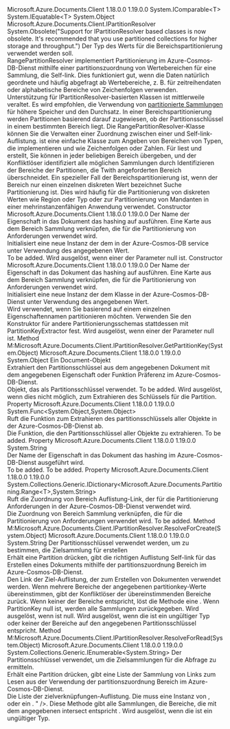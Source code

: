 <Type Name="RangePartitionResolver&lt;T&gt;" FullName="Microsoft.Azure.Documents.Partitioning.RangePartitionResolver&lt;T&gt;">
  <TypeSignature Language="C#" Value="public class RangePartitionResolver&lt;T&gt; : Microsoft.Azure.Documents.Client.IPartitionResolver where T : IComparable&lt;T&gt;, IEquatable&lt;T&gt;" />
  <TypeSignature Language="ILAsm" Value=".class public auto ansi beforefieldinit RangePartitionResolver`1&lt;(class System.IComparable`1&lt;!T&gt;, class System.IEquatable`1&lt;!T&gt;) T&gt; extends System.Object implements class Microsoft.Azure.Documents.Client.IPartitionResolver" />
  <TypeSignature Language="DocId" Value="T:Microsoft.Azure.Documents.Partitioning.RangePartitionResolver`1" />
  <TypeSignature Language="VB.NET" Value="Public Class RangePartitionResolver(Of T)&#xA;Implements IPartitionResolver" />
  <TypeSignature Language="F#" Value="type RangePartitionResolver&lt;'T (requires 'T :&gt; IComparable&lt;'T&gt; and 'T :&gt; IEquatable&lt;'T&gt;)&gt; = class&#xA;    interface IPartitionResolver" />
  <AssemblyInfo>
    <AssemblyName>Microsoft.Azure.Documents.Client</AssemblyName>
    <AssemblyVersion>1.18.0.0</AssemblyVersion>
    <AssemblyVersion>1.19.0.0</AssemblyVersion>
  </AssemblyInfo>
  <TypeParameters>
    <TypeParameter Name="T">
      <Constraints>
        <InterfaceName>System.IComparable&lt;T&gt;</InterfaceName>
        <InterfaceName>System.IEquatable&lt;T&gt;</InterfaceName>
      </Constraints>
    </TypeParameter>
  </TypeParameters>
  <Base>
    <BaseTypeName>System.Object</BaseTypeName>
  </Base>
  <Interfaces>
    <Interface>
      <InterfaceName>Microsoft.Azure.Documents.Client.IPartitionResolver</InterfaceName>
    </Interface>
  </Interfaces>
  <Attributes>
    <Attribute>
      <AttributeName>System.Obsolete("Support for IPartitionResolver based classes is now obsolete. It's recommended that you use partitioned collections for higher storage and throughput.")</AttributeName>
    </Attribute>
  </Attributes>
  <Docs>
    <typeparam name="T">Der Typ des Werts für die Bereichspartitionierung verwendet werden soll.</typeparam>
    <summary>
            RangePartitionResolver implementiert Partitionierung im Azure-Cosmos-DB-Dienst mithilfe einer partitionszuordnung von Wertebereichen für eine Sammlung, die Self-link.
            Dies funktioniert gut, wenn die Daten natürlich geordnete und häufig abgefragt ab Wertebereiche, z. B. für zeitreihendaten oder alphabetische Bereiche von Zeichenfolgen verwenden.
            </summary>
    <remarks>
      <para>
            Unterstützung für IPartitionResolver-basierten Klassen ist mittlerweile veraltet. Es wird empfohlen, die Verwendung von <a href="https://azure.microsoft.com/documentation/articles/documentdb-partition-data">partitionierte Sammlungen</a> für höhere Speicher und den Durchsatz.
            </para>
      <para>
            In einer Bereichspartitionierung werden Partitionen basierend darauf zugewiesen, ob der Partitionsschlüssel in einem bestimmten Bereich liegt. Die RangePartitionResolver-Klasse können Sie die Verwalten einer Zuordnung zwischen einer <see cref="T:Microsoft.Azure.Documents.Partitioning.Range`1" /> und Self-link-Auflistung.
            </para>
      <para>
        <see cref="T:Microsoft.Azure.Documents.Partitioning.Range`1" />ist eine einfache Klasse zum Angeben von Bereichen von Typen, die implementieren <see cref="T:System.IComparable`1" /> und <see cref="T:System.IEquatable`1" /> wie Zeichenfolgen oder Zahlen. Für liest und erstellt, Sie können in jeder beliebigen Bereich übergeben, und der Konfliktlöser identifiziert alle möglichen Sammlungen durch Identifizieren der Bereiche der Partitionen, die Twith angeforderten Bereich überschneidet.
            </para>
      <para>
            Ein spezieller Fall der Bereichspartitionierung ist, wenn der Bereich nur einen einzelnen diskreten Wert bezeichnet Suche Partitionierung ist. Dies wird häufig für die Partitionierung von diskreten Werten wie Region oder Typ oder zur Partitionierung von Mandanten in einer mehrinstanzenfähigen Anwendung verwendet.
            </para>
    </remarks>
  </Docs>
  <Members>
    <Member MemberName=".ctor">
      <MemberSignature Language="C#" Value="public RangePartitionResolver (Func&lt;object,object&gt; partitionKeyExtractor, System.Collections.Generic.IDictionary&lt;Microsoft.Azure.Documents.Partitioning.Range&lt;T&gt;,string&gt; partitionMap);" />
      <MemberSignature Language="ILAsm" Value=".method public hidebysig specialname rtspecialname instance void .ctor(class System.Func`2&lt;object, object&gt; partitionKeyExtractor, class System.Collections.Generic.IDictionary`2&lt;class Microsoft.Azure.Documents.Partitioning.Range`1&lt;!T&gt;, string&gt; partitionMap) cil managed" />
      <MemberSignature Language="DocId" Value="M:Microsoft.Azure.Documents.Partitioning.RangePartitionResolver`1.#ctor(System.Func{System.Object,System.Object},System.Collections.Generic.IDictionary{Microsoft.Azure.Documents.Partitioning.Range{`0},System.String})" />
      <MemberSignature Language="VB.NET" Value="Public Sub New (partitionKeyExtractor As Func(Of Object, Object), partitionMap As IDictionary(Of Range(Of T), String))" />
      <MemberSignature Language="F#" Value="new Microsoft.Azure.Documents.Partitioning.RangePartitionResolver&lt;'T (requires 'T :&gt; IComparable&lt;'T&gt; and 'T :&gt; IEquatable&lt;'T&gt;)&gt; : Func&lt;obj, obj&gt; * System.Collections.Generic.IDictionary&lt;Microsoft.Azure.Documents.Partitioning.Range&lt;'T&gt;, string&gt; -&gt; Microsoft.Azure.Documents.Partitioning.RangePartitionResolver&lt;'T (requires 'T :&gt; IComparable&lt;'T&gt; and 'T :&gt; IEquatable&lt;'T&gt;)&gt;" Usage="new Microsoft.Azure.Documents.Partitioning.RangePartitionResolver&lt;'T (requires 'T :&gt; System.IComparable&lt;'T&gt; and 'T :&gt; System.IEquatable&lt;'T&gt;)&gt; (partitionKeyExtractor, partitionMap)" />
      <MemberType>Constructor</MemberType>
      <AssemblyInfo>
        <AssemblyName>Microsoft.Azure.Documents.Client</AssemblyName>
        <AssemblyVersion>1.18.0.0</AssemblyVersion>
        <AssemblyVersion>1.19.0.0</AssemblyVersion>
      </AssemblyInfo>
      <Parameters>
        <Parameter Name="partitionKeyExtractor" Type="System.Func&lt;System.Object,System.Object&gt;" />
        <Parameter Name="partitionMap" Type="System.Collections.Generic.IDictionary&lt;Microsoft.Azure.Documents.Partitioning.Range&lt;T&gt;,System.String&gt;" />
      </Parameters>
      <Docs>
        <param name="partitionKeyExtractor">Der Name der Eigenschaft in das Dokument das hashing auf ausführen.</param>
        <param name="partitionMap">Eine Karte aus dem Bereich Sammlung verknüpfen, die für die Partitionierung von Anforderungen verwendet wird.</param>
        <summary>
            Initialisiert eine neue Instanz der dem <see cref="T:Microsoft.Azure.Documents.Partitioning.HashPartitionResolver" /> in der Azure-Cosmos-DB service unter Verwendung des angegebenen <paramref name="partitionKeyExtractor" /> Wert.
            </summary>
        <remarks>To be added.</remarks>
        <exception cref="T:System.ArgumentNullException">Wird ausgelöst, wenn einer der Parameter null ist.</exception>
      </Docs>
    </Member>
    <Member MemberName=".ctor">
      <MemberSignature Language="C#" Value="public RangePartitionResolver (string partitionKeyPropertyName, System.Collections.Generic.IDictionary&lt;Microsoft.Azure.Documents.Partitioning.Range&lt;T&gt;,string&gt; partitionMap);" />
      <MemberSignature Language="ILAsm" Value=".method public hidebysig specialname rtspecialname instance void .ctor(string partitionKeyPropertyName, class System.Collections.Generic.IDictionary`2&lt;class Microsoft.Azure.Documents.Partitioning.Range`1&lt;!T&gt;, string&gt; partitionMap) cil managed" />
      <MemberSignature Language="DocId" Value="M:Microsoft.Azure.Documents.Partitioning.RangePartitionResolver`1.#ctor(System.String,System.Collections.Generic.IDictionary{Microsoft.Azure.Documents.Partitioning.Range{`0},System.String})" />
      <MemberSignature Language="VB.NET" Value="Public Sub New (partitionKeyPropertyName As String, partitionMap As IDictionary(Of Range(Of T), String))" />
      <MemberSignature Language="F#" Value="new Microsoft.Azure.Documents.Partitioning.RangePartitionResolver&lt;'T (requires 'T :&gt; IComparable&lt;'T&gt; and 'T :&gt; IEquatable&lt;'T&gt;)&gt; : string * System.Collections.Generic.IDictionary&lt;Microsoft.Azure.Documents.Partitioning.Range&lt;'T&gt;, string&gt; -&gt; Microsoft.Azure.Documents.Partitioning.RangePartitionResolver&lt;'T (requires 'T :&gt; IComparable&lt;'T&gt; and 'T :&gt; IEquatable&lt;'T&gt;)&gt;" Usage="new Microsoft.Azure.Documents.Partitioning.RangePartitionResolver&lt;'T (requires 'T :&gt; System.IComparable&lt;'T&gt; and 'T :&gt; System.IEquatable&lt;'T&gt;)&gt; (partitionKeyPropertyName, partitionMap)" />
      <MemberType>Constructor</MemberType>
      <AssemblyInfo>
        <AssemblyName>Microsoft.Azure.Documents.Client</AssemblyName>
        <AssemblyVersion>1.18.0.0</AssemblyVersion>
        <AssemblyVersion>1.19.0.0</AssemblyVersion>
      </AssemblyInfo>
      <Parameters>
        <Parameter Name="partitionKeyPropertyName" Type="System.String" />
        <Parameter Name="partitionMap" Type="System.Collections.Generic.IDictionary&lt;Microsoft.Azure.Documents.Partitioning.Range&lt;T&gt;,System.String&gt;" />
      </Parameters>
      <Docs>
        <param name="partitionKeyPropertyName">Der Name der Eigenschaft in das Dokument das hashing auf ausführen.</param>
        <param name="partitionMap">Eine Karte aus dem Bereich Sammlung verknüpfen, die für die Partitionierung von Anforderungen verwendet wird.</param>
        <summary>
            Initialisiert eine neue Instanz der dem <see cref="T:Microsoft.Azure.Documents.Partitioning.RangePartitionResolver`1" /> Klasse in der Azure-Cosmos-DB-Dienst unter Verwendung des angegebenen <paramref name="partitionKeyPropertyName" /> Wert.
            </summary>
        <remarks>
            Wird verwendet, wenn Sie basierend auf einem einzelnen Eigenschaftennamen partitionieren möchten. Verwenden Sie den Konstruktor für andere Partitionierungsschemas stattdessen mit PartitionKeyExtractor fest.
            </remarks>
        <exception cref="T:System.ArgumentNullException">Wird ausgelöst, wenn einer der Parameter null ist.</exception>
      </Docs>
    </Member>
    <Member MemberName="GetPartitionKey">
      <MemberSignature Language="C#" Value="public virtual object GetPartitionKey (object document);" />
      <MemberSignature Language="ILAsm" Value=".method public hidebysig newslot virtual instance object GetPartitionKey(object document) cil managed" />
      <MemberSignature Language="DocId" Value="M:Microsoft.Azure.Documents.Partitioning.RangePartitionResolver`1.GetPartitionKey(System.Object)" />
      <MemberSignature Language="VB.NET" Value="Public Overridable Function GetPartitionKey (document As Object) As Object" />
      <MemberSignature Language="F#" Value="abstract member GetPartitionKey : obj -&gt; obj&#xA;override this.GetPartitionKey : obj -&gt; obj" Usage="rangePartitionResolver.GetPartitionKey document" />
      <MemberType>Method</MemberType>
      <Implements>
        <InterfaceMember>M:Microsoft.Azure.Documents.Client.IPartitionResolver.GetPartitionKey(System.Object)</InterfaceMember>
      </Implements>
      <AssemblyInfo>
        <AssemblyName>Microsoft.Azure.Documents.Client</AssemblyName>
        <AssemblyVersion>1.18.0.0</AssemblyVersion>
        <AssemblyVersion>1.19.0.0</AssemblyVersion>
      </AssemblyInfo>
      <ReturnValue>
        <ReturnType>System.Object</ReturnType>
      </ReturnValue>
      <Parameters>
        <Parameter Name="document" Type="System.Object" />
      </Parameters>
      <Docs>
        <param name="document">Ein Document-Objekt</param>
        <summary>
            Extrahiert den Partitionsschlüssel aus dem angegebenen Dokument mit dem angegebenen <see cref="P:Microsoft.Azure.Documents.Partitioning.HashPartitionResolver.PartitionKeyPropertyName" /> Eigenschaft oder <see cref="P:Microsoft.Azure.Documents.Partitioning.HashPartitionResolver.PartitionKeyExtractor" /> Funktion Präferenz im Azure-Cosmos-DB-Dienst.
            </summary>
        <returns>Objekt, das als Partitionsschlüssel verwendet.</returns>
        <remarks>To be added.</remarks>
        <exception cref="T:System.InvalidOperationException">Wird ausgelöst, wenn dies nicht möglich, zum Extrahieren des Schlüssels für die Partition.</exception>
      </Docs>
    </Member>
    <Member MemberName="PartitionKeyExtractor">
      <MemberSignature Language="C#" Value="public Func&lt;object,object&gt; PartitionKeyExtractor { get; }" />
      <MemberSignature Language="ILAsm" Value=".property instance class System.Func`2&lt;object, object&gt; PartitionKeyExtractor" />
      <MemberSignature Language="DocId" Value="P:Microsoft.Azure.Documents.Partitioning.RangePartitionResolver`1.PartitionKeyExtractor" />
      <MemberSignature Language="VB.NET" Value="Public ReadOnly Property PartitionKeyExtractor As Func(Of Object, Object)" />
      <MemberSignature Language="F#" Value="member this.PartitionKeyExtractor : Func&lt;obj, obj&gt;" Usage="Microsoft.Azure.Documents.Partitioning.RangePartitionResolver&lt;'T (requires 'T :&gt; System.IComparable&lt;'T&gt; and 'T :&gt; System.IEquatable&lt;'T&gt;)&gt;.PartitionKeyExtractor" />
      <MemberType>Property</MemberType>
      <AssemblyInfo>
        <AssemblyName>Microsoft.Azure.Documents.Client</AssemblyName>
        <AssemblyVersion>1.18.0.0</AssemblyVersion>
        <AssemblyVersion>1.19.0.0</AssemblyVersion>
      </AssemblyInfo>
      <ReturnValue>
        <ReturnType>System.Func&lt;System.Object,System.Object&gt;</ReturnType>
      </ReturnValue>
      <Docs>
        <summary>
            Ruft die Funktion zum Extrahieren des partitionsschlüssels aller Objekte in der Azure-Cosmos-DB-Dienst ab.
            </summary>
        <value>
            Die Funktion, die den Partitionsschlüssel aller Objekte zu extrahieren.
            </value>
        <remarks>To be added.</remarks>
      </Docs>
    </Member>
    <Member MemberName="PartitionKeyPropertyName">
      <MemberSignature Language="C#" Value="public string PartitionKeyPropertyName { get; }" />
      <MemberSignature Language="ILAsm" Value=".property instance string PartitionKeyPropertyName" />
      <MemberSignature Language="DocId" Value="P:Microsoft.Azure.Documents.Partitioning.RangePartitionResolver`1.PartitionKeyPropertyName" />
      <MemberSignature Language="VB.NET" Value="Public ReadOnly Property PartitionKeyPropertyName As String" />
      <MemberSignature Language="F#" Value="member this.PartitionKeyPropertyName : string" Usage="Microsoft.Azure.Documents.Partitioning.RangePartitionResolver&lt;'T (requires 'T :&gt; System.IComparable&lt;'T&gt; and 'T :&gt; System.IEquatable&lt;'T&gt;)&gt;.PartitionKeyPropertyName" />
      <MemberType>Property</MemberType>
      <AssemblyInfo>
        <AssemblyName>Microsoft.Azure.Documents.Client</AssemblyName>
        <AssemblyVersion>1.18.0.0</AssemblyVersion>
        <AssemblyVersion>1.19.0.0</AssemblyVersion>
      </AssemblyInfo>
      <ReturnValue>
        <ReturnType>System.String</ReturnType>
      </ReturnValue>
      <Docs>
        <summary>
            Der Name der Eigenschaft in das Dokument das hashing im Azure-Cosmos-DB-Dienst ausgeführt wird.
            </summary>
        <value>To be added.</value>
        <remarks>To be added.</remarks>
      </Docs>
    </Member>
    <Member MemberName="PartitionMap">
      <MemberSignature Language="C#" Value="public System.Collections.Generic.IDictionary&lt;Microsoft.Azure.Documents.Partitioning.Range&lt;T&gt;,string&gt; PartitionMap { get; }" />
      <MemberSignature Language="ILAsm" Value=".property instance class System.Collections.Generic.IDictionary`2&lt;class Microsoft.Azure.Documents.Partitioning.Range`1&lt;!T&gt;, string&gt; PartitionMap" />
      <MemberSignature Language="DocId" Value="P:Microsoft.Azure.Documents.Partitioning.RangePartitionResolver`1.PartitionMap" />
      <MemberSignature Language="VB.NET" Value="Public ReadOnly Property PartitionMap As IDictionary(Of Range(Of T), String)" />
      <MemberSignature Language="F#" Value="member this.PartitionMap : System.Collections.Generic.IDictionary&lt;Microsoft.Azure.Documents.Partitioning.Range&lt;'T&gt;, string&gt;" Usage="Microsoft.Azure.Documents.Partitioning.RangePartitionResolver&lt;'T (requires 'T :&gt; System.IComparable&lt;'T&gt; and 'T :&gt; System.IEquatable&lt;'T&gt;)&gt;.PartitionMap" />
      <MemberType>Property</MemberType>
      <AssemblyInfo>
        <AssemblyName>Microsoft.Azure.Documents.Client</AssemblyName>
        <AssemblyVersion>1.18.0.0</AssemblyVersion>
        <AssemblyVersion>1.19.0.0</AssemblyVersion>
      </AssemblyInfo>
      <ReturnValue>
        <ReturnType>System.Collections.Generic.IDictionary&lt;Microsoft.Azure.Documents.Partitioning.Range&lt;T&gt;,System.String&gt;</ReturnType>
      </ReturnValue>
      <Docs>
        <summary>
            Ruft die Zuordnung von Bereich Auflistung-Link, der für die Partitionierung Anforderungen in der Azure-Cosmos-DB-Dienst verwendet wird.
            </summary>
        <value>
            Die Zuordnung von Bereich Sammlung verknüpfen, die für die Partitionierung von Anforderungen verwendet wird.
            </value>
        <remarks>To be added.</remarks>
      </Docs>
    </Member>
    <Member MemberName="ResolveForCreate">
      <MemberSignature Language="C#" Value="public virtual string ResolveForCreate (object partitionKey);" />
      <MemberSignature Language="ILAsm" Value=".method public hidebysig newslot virtual instance string ResolveForCreate(object partitionKey) cil managed" />
      <MemberSignature Language="DocId" Value="M:Microsoft.Azure.Documents.Partitioning.RangePartitionResolver`1.ResolveForCreate(System.Object)" />
      <MemberSignature Language="VB.NET" Value="Public Overridable Function ResolveForCreate (partitionKey As Object) As String" />
      <MemberSignature Language="F#" Value="abstract member ResolveForCreate : obj -&gt; string&#xA;override this.ResolveForCreate : obj -&gt; string" Usage="rangePartitionResolver.ResolveForCreate partitionKey" />
      <MemberType>Method</MemberType>
      <Implements>
        <InterfaceMember>M:Microsoft.Azure.Documents.Client.IPartitionResolver.ResolveForCreate(System.Object)</InterfaceMember>
      </Implements>
      <AssemblyInfo>
        <AssemblyName>Microsoft.Azure.Documents.Client</AssemblyName>
        <AssemblyVersion>1.18.0.0</AssemblyVersion>
        <AssemblyVersion>1.19.0.0</AssemblyVersion>
      </AssemblyInfo>
      <ReturnValue>
        <ReturnType>System.String</ReturnType>
      </ReturnValue>
      <Parameters>
        <Parameter Name="partitionKey" Type="System.Object" />
      </Parameters>
      <Docs>
        <param name="partitionKey">Der Partitionsschlüssel verwendet werden, um zu bestimmen, die Zielsammlung für erstellen</param>
        <summary>
            Erhält eine Partition drücken, gibt die richtigen Auflistung Self-link für das Erstellen eines Dokuments mithilfe der partitionszuordnung Bereich im Azure-Cosmos-DB-Dienst.
            </summary>
        <returns>Den Link der Ziel-Auflistung, der zum Erstellen von Dokumenten verwendet werden.</returns>
        <remarks>
            Wenn mehrere Bereiche der angegebenen partitionkey-Werte übereinstimmen, gibt der Konfliktlöser der übereinstimmenden Bereiche zurück. Wenn keiner der Bereiche entspricht, löst die Methode eine <see cref="T:System.InvalidOperationException" />. Wenn PartitionKey null ist, werden alle Sammlungen zurückgegeben.
            </remarks>
        <exception cref="T:System.ArgumentNullException">Wird ausgelöst, wenn <paramref name="partitionKey" /> ist null.</exception>
        <exception cref="T:System.InvalidOperationException">
            Wird ausgelöst, wenn die <paramref name="partitionKey" /> ist ein ungültiger Typ oder keiner der Bereiche auf den angegebenen Partitionsschlüssel entspricht.
            </exception>
      </Docs>
    </Member>
    <Member MemberName="ResolveForRead">
      <MemberSignature Language="C#" Value="public virtual System.Collections.Generic.IEnumerable&lt;string&gt; ResolveForRead (object partitionKey);" />
      <MemberSignature Language="ILAsm" Value=".method public hidebysig newslot virtual instance class System.Collections.Generic.IEnumerable`1&lt;string&gt; ResolveForRead(object partitionKey) cil managed" />
      <MemberSignature Language="DocId" Value="M:Microsoft.Azure.Documents.Partitioning.RangePartitionResolver`1.ResolveForRead(System.Object)" />
      <MemberSignature Language="VB.NET" Value="Public Overridable Function ResolveForRead (partitionKey As Object) As IEnumerable(Of String)" />
      <MemberSignature Language="F#" Value="abstract member ResolveForRead : obj -&gt; seq&lt;string&gt;&#xA;override this.ResolveForRead : obj -&gt; seq&lt;string&gt;" Usage="rangePartitionResolver.ResolveForRead partitionKey" />
      <MemberType>Method</MemberType>
      <Implements>
        <InterfaceMember>M:Microsoft.Azure.Documents.Client.IPartitionResolver.ResolveForRead(System.Object)</InterfaceMember>
      </Implements>
      <AssemblyInfo>
        <AssemblyName>Microsoft.Azure.Documents.Client</AssemblyName>
        <AssemblyVersion>1.18.0.0</AssemblyVersion>
        <AssemblyVersion>1.19.0.0</AssemblyVersion>
      </AssemblyInfo>
      <ReturnValue>
        <ReturnType>System.Collections.Generic.IEnumerable&lt;System.String&gt;</ReturnType>
      </ReturnValue>
      <Parameters>
        <Parameter Name="partitionKey" Type="System.Object" />
      </Parameters>
      <Docs>
        <param name="partitionKey">Der Partitionsschlüssel verwendet, um die Zielsammlungen für die Abfrage zu ermitteln.</param>
        <summary>
            Erhält eine Partition drücken, gibt eine Liste der Sammlung von Links zum Lesen aus der Verwendung der partitionszuordnung Bereich im Azure-Cosmos-DB-Dienst.
            </summary>
        <returns>Die Liste der zielverknüpfungen-Auflistung.</returns>
        <remarks>
            Die <paramref name="partitionKey" /> muss eine Instanz von <typeparamref name="T" />, <see cref="T:Microsoft.Azure.Documents.Partitioning.Range`1" /> oder ein <see cref="T:System.Collections.Generic.IEnumerable`1" />. " /&gt;. Diese Methode gibt alle Sammlungen, die Bereiche, die mit dem angegebenen intersect entspricht <paramref name="partitionKey" />.
            </remarks>
        <exception cref="T:System.InvalidOperationException">
            Wird ausgelöst, wenn die <paramref name="partitionKey" /> ist ein ungültiger Typ.
            </exception>
      </Docs>
    </Member>
  </Members>
</Type>
